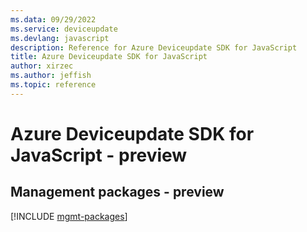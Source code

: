 ```yaml
---
ms.data: 09/29/2022
ms.service: deviceupdate
ms.devlang: javascript
description: Reference for Azure Deviceupdate SDK for JavaScript
title: Azure Deviceupdate SDK for JavaScript
author: xirzec
ms.author: jeffish
ms.topic: reference
---
```

# Azure Deviceupdate SDK for JavaScript - preview

## Management packages - preview
[!INCLUDE [mgmt-packages](deviceupdate-mgmt-index.md)]